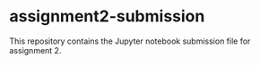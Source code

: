 # assignment2-submission


This repository contains the Jupyter notebook submission file for assignment 2.

